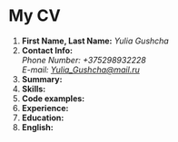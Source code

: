 # My CV  

1. __First Name, Last Name:__ *Yulia Gushcha*  
2. __Contact Info:__  
  *Phone Number: +375298932228*  
  *E-mail: Yulia_Gushcha@mail.ru*  
3. __Summary:__
4. __Skills:__
5. __Code examples:__
6. __Experience:__
7. __Education:__
8. __English:__
